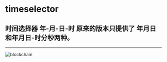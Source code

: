 # timeselector
## 时间选择器 年-月-日-时 原来的版本只提供了 年月日和年月日-时分秒两种。
---
![blockchain](https://s2.ax1x.com/2019/02/18/k67jNq.png "效果图")
